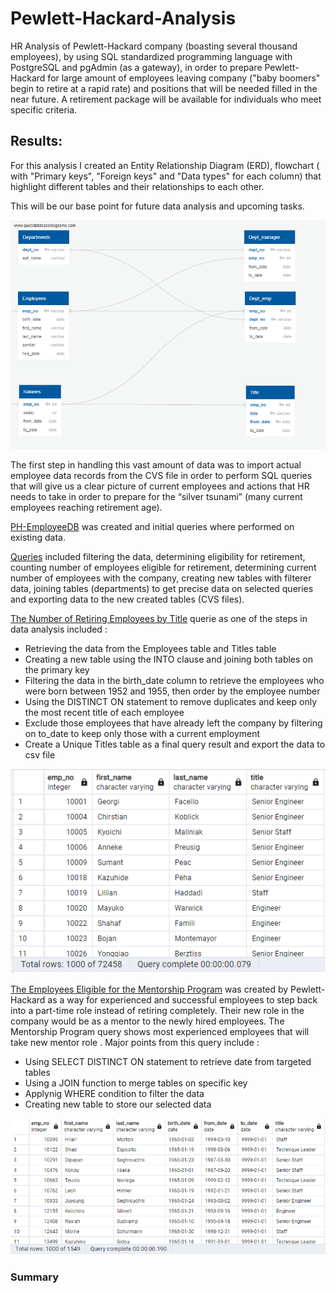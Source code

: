 # Pewlett-Hackard-Analysis
HR Analysis of Pewlett-Hackard company (boasting several thousand employees), by using SQL standardized programming language with PostgreSQL and pgAdmin (as a gateway), in order to prepare Pewlett-Hackard  for large amount of employees leaving company ("baby boomers" begin to retire at a rapid rate) and positions that will be  needed  filled in the near future. A retirement package will be available for individuals who meet specific criteria.

## Results:
For this analysis I created an Entity Relationship Diagram (ERD), flowchart ( with "Primary keys", "Foreign keys" and "Data types" for each column) that highlight different tables and their relationships to each other.

This will be our base point for future data analysis and upcoming tasks.


![This is an image](https://github.com/MilosPopov007/Pewlett-Hackard-Analysis/blob/main/EmployeeDB.png)

The first step in handling this vast amount of data was to import actual employee data records from the CVS file  in order to perform SQL queries that will give us a clear picture of current employees and actions that HR needs to take in order to prepare  for the “silver tsunami” (many current employees reaching retirement age).

[PH-EmployeeDB](https://github.com/MilosPopov007/Pewlett-Hackard-Analysis/blob/main/schema.sql) was created and initial queries where performed on existing data.

[Queries](https://github.com/MilosPopov007/Pewlett-Hackard-Analysis/blob/main/queries.sql) included filtering the data, determining eligibility for retirement, counting number of employees eligible for retirement, determining current number of employees with the company, creating new tables with filterer data, joining tables (departments) to get precise data on selected queries and exporting data to the new created tables (CVS files).

[The Number of Retiring Employees by Title](https://github.com/MilosPopov007/Pewlett-Hackard-Analysis/blob/main/Employee_Database_challenge.sql) querie as one of the steps in data analysis included :
* Retrieving  the data from  the Employees table and  Titles table
* Creating  a new table using the INTO clause and  joining both tables on the primary key
* Filtering  the data in the birth_date column to retrieve the employees who were born between 1952 and 1955, then order by the employee number
* Using the DISTINCT ON statement to remove  duplicates and keep only the most recent title of each employee
* Exclude those employees that have already left the company by filtering on to_date to keep only those with a current employment 
* Create a Unique Titles table as a final query result and export the data to csv file

![This is an image](https://github.com/MilosPopov007/Pewlett-Hackard-Analysis/blob/main/The_Number_Retiring_%20Employees_by_Title.png)

[The Employees Eligible for the Mentorship Program](https://github.com/MilosPopov007/Pewlett-Hackard-Analysis/blob/main/Employee_Database_challenge.sql) was created by Pewlett-Hackard as a way for experienced and successful employees to step back into a part-time role instead of retiring completely. Their new role in the company would be as a mentor to the newly hired employees. The Mentorship Program query shows most experienced employees that will take new mentor role . Major points from this query include :
* Using  SELECT DISTINCT ON statement to retrieve date from targeted tables
* Using a JOIN function to merge tables on specific key
* Applynig  WHERE condition to filter the data
* Creating new table to store our selected data


![This is an image](https://github.com/MilosPopov007/Pewlett-Hackard-Analysis/blob/main/Mentorship_Eligibility.png)

### Summary
